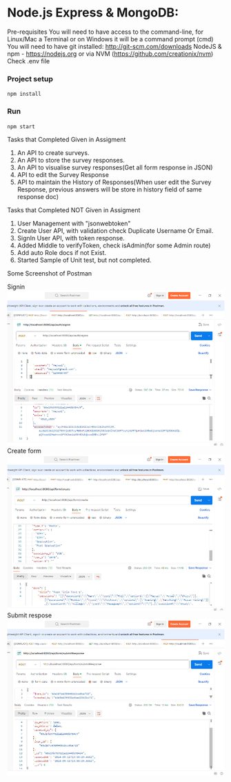 # Node.js Express & MongoDB:
Pre-requisites
You will need to have access to the command-line, for Linux/Mac a Terminal or on Windows it will be a command prompt (cmd)
You will need to have git installed: http://git-scm.com/downloads
NodeJS & npm - https://nodejs.org or via NVM (https://github.com/creationix/nvm)
Check .env file

### Project setup
```
npm install
```

### Run 
```
npm start
```

Tasks that Completed Given in Assigment
1. An API to create surveys.
2. An API to store the survey responses.
3. An API to visualise survey responses(Get all form response in JSON)
4. API to edit the Survey Response
5. API to maintain the History of Responses(When user edit the Survey Response, previous answers will be store in history field of same response doc)

Tasks that Completed NOT Given in Assigment
1. User Management with "jsonwebtoken"
2. Create User API, with validation check Duplicate Username Or Email.
3. SignIn User API, with token response.
4. Added Middle to verifyToken, check isAdmin(for some Admin route)
5. Add auto Role docs if not Exist.
6. Started Sample of Unit test, but not completed.

Some Screenshot of Postman

Signin
![img.png](img.png)
Create form
![img_1.png](img_1.png)
Submit respose
![img_2.png](img_2.png)
